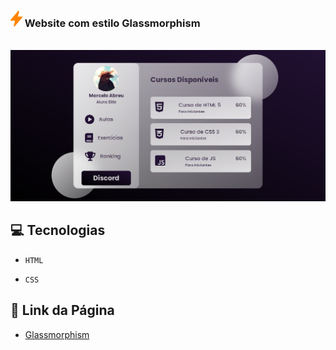 ### [![DevSuperior logo](https://raw.githubusercontent.com/devsuperior/bds-assets/main/ds/devsuperior-logo-small.png)](https://raw.githubusercontent.com/devsuperior/bds-assets/main/ds/devsuperior-logo-small.png) Website com estilo Glassmorphism

​                                                                <img src="images/img-pag.png" alt="img" style="zoom: 50%;" />    


## 💻 Tecnologias
- `HTML`

- `CSS`

## 🔗 Link da Página

- [Glassmorphism](https://abreu-marcelo.github.io/Mundo-Invertido/)
